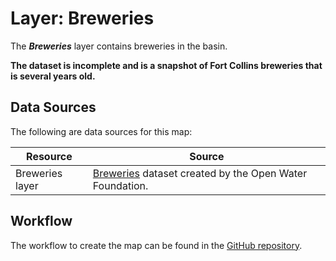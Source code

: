 # Layer: Breweries #

The ***Breweries*** layer contains breweries in the basin.

**The dataset is incomplete and is a snapshot of Fort Collins breweries that is several years old.**

## Data Sources ##

The following are data sources for this map:

| **Resource** | **Source** |
| -- | -- |
| Breweries layer | [Breweries](https://data.openwaterfoundation.org/state/co/owf/breweries/) dataset created by the Open Water Foundation. |

## Workflow ##

The workflow to create the map can be found in the [GitHub repository](https://github.com/OpenWaterFoundation/owf-infomapper-co-clear/tree/master/workflow/BasinEntities/Industry-Breweries).
